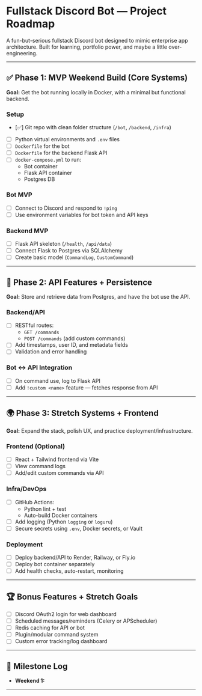 # Fullstack Discord Bot — Project Roadmap

A fun-but-serious fullstack Discord bot designed to mimic enterprise app architecture. Built for learning, portfolio power, and maybe a little over-engineering.

---

## ✅ Phase 1: MVP Weekend Build (Core Systems)

**Goal:** Get the bot running locally in Docker, with a minimal but functional backend.

### Setup
- [✅] Git repo with clean folder structure (`/bot`, `/backend`, `/infra`)
- [ ] Python virtual environments and `.env` files
- [ ] `Dockerfile` for the bot
- [ ] `Dockerfile` for the backend Flask API
- [ ] `docker-compose.yml` to run:
  - Bot container
  - Flask API container
  - Postgres DB

### Bot MVP
- [ ] Connect to Discord and respond to `!ping`
- [ ] Use environment variables for bot token and API keys

### Backend MVP
- [ ] Flask API skeleton (`/health`, `/api/data`)
- [ ] Connect Flask to Postgres via SQLAlchemy
- [ ] Create basic model (`CommandLog`, `CustomCommand`)

---

## 🔁 Phase 2: API Features + Persistence

**Goal:** Store and retrieve data from Postgres, and have the bot use the API.

### Backend/API
- [ ] RESTful routes:
  - `GET /commands`
  - `POST /commands` (add custom commands)
- [ ] Add timestamps, user ID, and metadata fields
- [ ] Validation and error handling

### Bot ↔️ API Integration
- [ ] On command use, log to Flask API
- [ ] Add `!custom <name>` feature — fetches response from API

---

## 🌍 Phase 3: Stretch Systems + Frontend

**Goal:** Expand the stack, polish UX, and practice deployment/infrastructure.

### Frontend (Optional)
- [ ] React + Tailwind frontend via Vite
- [ ] View command logs
- [ ] Add/edit custom commands via API

### Infra/DevOps
- [ ] GitHub Actions:
  - Python lint + test
  - Auto-build Docker containers
- [ ] Add logging (Python `logging` or `loguru`)
- [ ] Secure secrets using `.env`, Docker secrets, or Vault

### Deployment
- [ ] Deploy backend/API to Render, Railway, or Fly.io
- [ ] Deploy bot container separately
- [ ] Add health checks, auto-restart, monitoring

---

## 🏆 Bonus Features + Stretch Goals

- [ ] Discord OAuth2 login for web dashboard
- [ ] Scheduled messages/reminders (Celery or APScheduler)
- [ ] Redis caching for API or bot
- [ ] Plugin/modular command system
- [ ] Custom error tracking/log dashboard

---

## 📅 Milestone Log
- **Weekend 1:** 
---

